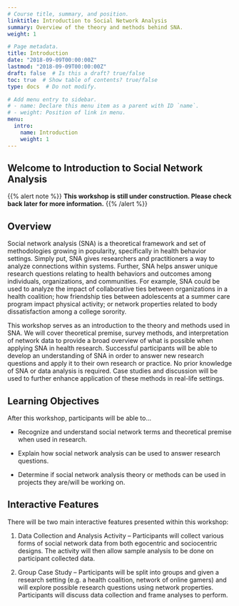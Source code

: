 ```yaml
---
# Course title, summary, and position.
linktitle: Introduction to Social Network Analysis
summary: Overview of the theory and methods behind SNA.
weight: 1

# Page metadata.
title: Introduction
date: "2018-09-09T00:00:00Z"
lastmod: "2018-09-09T00:00:00Z"
draft: false  # Is this a draft? true/false
toc: true  # Show table of contents? true/false
type: docs  # Do not modify.

# Add menu entry to sidebar.
# - name: Declare this menu item as a parent with ID `name`.
# - weight: Position of link in menu.
menu:
  intro:
    name: Introduction
    weight: 1
---
```


## Welcome to Introduction to Social Network Analysis

{{% alert note %}}
**This workshop is still under construction. Please check back later for more information.**
{{% /alert %}}


## Overview

Social network analysis (SNA) is a theoretical framework and set of methodologies growing in popularity, specifically in health behavior settings. Simply put, SNA gives researchers and practitioners a way to analyze connections within systems. Further, SNA helps answer unique research questions relating to health behaviors and outcomes among individuals, organizations, and communities. For example, SNA could be used to analyze the impact of collaborative ties between organizations in a health coalition; how friendship ties between adolescents at a summer care program impact physical activity; or network properties related to body dissatisfaction among a college sorority. 

This workshop serves as an introduction to the theory and methods used in SNA. We will cover theoretical premise, survey methods, and interpretation of network data to provide a broad overview of what is possible when applying SNA in health research. Successful participants will be able to develop an understanding of SNA in order to answer new research questions and apply it to their own research or practice. No prior knowledge of SNA or data analysis is required. Case studies and discussion will be used to further enhance application of these methods in real-life settings. 

## Learning Objectives

After this workshop, participants will be able to…

*	Recognize and understand social network terms and theoretical premise when used in research.

*	Explain how social network analysis can be used to answer research questions. 

*	Determine if social network analysis theory or methods can be used in projects they are/will be working on.

## Interactive Features

There will be two main interactive features presented within this workshop:

1.	Data Collection and Analysis Activity – Participants will collect various forms of social network data from both egocentric and sociocentric designs. The activity will then allow sample analysis to be done on participant collected data. 

2.	Group Case Study – Participants will be split into groups and given a research setting (e.g. a health coalition, network of online gamers) and will explore possible research questions using network properties. Participants will discuss data collection and frame analyses to perform.